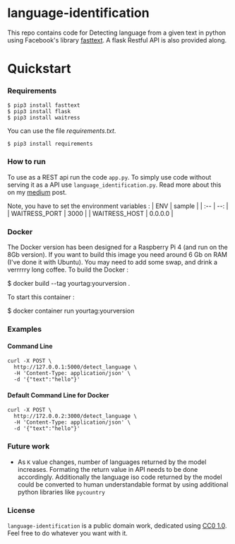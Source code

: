 # language-identification
This repo contains code for Detecting language from a given text in python using Facebook's library [fasttext](https://fasttext.cc/docs/en/language-identification.html). A flask Restful API is also provided along.

# Quickstart

### Requirements

    $ pip3 install fasttext
    $ pip3 install flask
    $ pip3 install waitress

You can use the file *requirements.txt*.

    $ pip3 install requirements

### How to run
To use as a REST api run the code `app.py`. To simply use code without serving it as a API use `language_identification.py`. Read more about this on my [medium](https://medium.com/@c.chaitanya/language-identification-in-python-using-fasttext-60359dc30ed0#77d0-3ba10d3953be) post.

Note, you have to set the environment variables :
| ENV | sample |
| :-- | --: |
| WAITRESS_PORT | 3000 |
| WAITRESS_HOST | 0.0.0.0 |

### Docker

The Docker version has been designed for a Raspberry Pi 4 (and run on the 8Gb version).
If you want to build this image you need around 6 Gb on RAM (I've done it with Ubuntu). You may need to add some swap, and drink a verrrrry long coffee. 
To build the Docker :

   $ docker build --tag yourtag:yourversion .

To start this container :

   $ docker container run yourtag:yourversion

### Examples

#### Command Line

```
curl -X POST \
  http://127.0.0.1:5000/detect_language \
  -H 'Content-Type: application/json' \
  -d '{"text":"hello"}'
```

#### Default Command Line for Docker

```
curl -X POST \
  http://172.0.0.2:3000/detect_language \
  -H 'Content-Type: application/json' \
  -d '{"text":"hello"}'
```

### Future work

* As `K` value changes, number of languages returned by the model increases. Formating the return value in API needs to be done accordingly. Additionally the language iso code returned by the model could be converted to human understandable format by using additional python libraries like `pycountry`

### License

`language-identification` is a public domain work, dedicated using
[CC0 1.0](https://creativecommons.org/publicdomain/zero/1.0/). Feel free to do
whatever you want with it.

